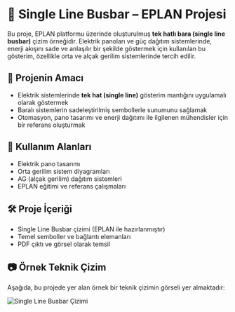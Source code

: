 # 🔌 Single Line Busbar – EPLAN Projesi

Bu proje, EPLAN platformu üzerinde oluşturulmuş **tek hatlı bara (single line busbar)** çizim örneğidir. Elektrik panoları ve güç dağıtım sistemlerinde, enerji akışını sade ve anlaşılır bir şekilde göstermek için kullanılan bu gösterim, özellikle orta ve alçak gerilim sistemlerinde tercih edilir.

## 🎯 Projenin Amacı

- Elektrik sistemlerinde **tek hat (single line)** gösterim mantığını uygulamalı olarak göstermek  
- Baralı sistemlerin sadeleştirilmiş sembollerle sunumunu sağlamak  
- Otomasyon, pano tasarımı ve enerji dağıtımı ile ilgilenen mühendisler için bir referans oluşturmak

## 📌 Kullanım Alanları

- Elektrik pano tasarımı
- Orta gerilim sistem diyagramları
- AG (alçak gerilim) dağıtım sistemleri
- EPLAN eğitimi ve referans çalışmaları

## 🛠️ Proje İçeriği

- Single Line Busbar çizimi (EPLAN ile hazırlanmıştır)
- Temel semboller ve bağlantı elemanları
- PDF çıktı ve görsel olarak temsil

## 📷 Örnek Teknik Çizim

Aşağıda, bu projede yer alan örnek bir teknik çizimin görseli yer almaktadır:

![Single Line Busbar Çizimi](./Screenshots/projects.png)
